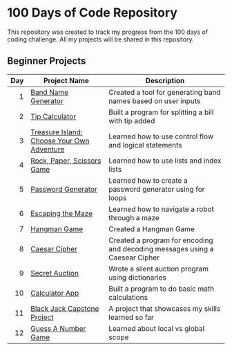 # 100 Days of Code Repository

This repository was created to track my progress from the 100 days of coding challenge. All my projects will be shared in this repository.

## Beginner Projects

| Day | Project Name | Description|
|-----:|-------------|-------------|
| 1| [Band Name Generator](Day01-Band_Name_Generator)| Created a tool for generating band names based on user inputs|
|2|[Tip Calculator](https://github.com/madelinecambo/100_Days_Of_Code_Python/tree/master/Day02-Tip_Calculator)| Built a program for splitting a bill with tip added|
|3|[Treasure Island: Choose Your Own Adventure](https://github.com/madelinecambo/100_Days_Of_Code_Python/tree/master/Day03-Treasure_Island_Game)|Learned how to use control flow and logical statements|
|4| [Rock, Paper, Scissors Game](https://github.com/madelinecambo/100_Days_Of_Code_Python/tree/master/Day04-Rock_Paper_Scissors_Game)|Learned how to use lists and index lists|
|5|[Password Generator](https://github.com/madelinecambo/100_Days_Of_Code_Python/tree/master/Day05-Password_Generator)|Learned how to create a password generator using for loops|
|6|[Escaping the Maze](https://github.com/madelinecambo/100_Days_Of_Code_Python/tree/master/Day06-Maze_Navigator)|Learned how to navigate a robot through a maze|
|7| [Hangman Game](https://github.com/madelinecambo/100_Days_Of_Code_Python/tree/master/Day07-Hangman)|Created a Hangman Game|
|8|[Caesar Cipher](https://github.com/madelinecambo/100_Days_Of_Code_Python/tree/master/Day08-Caesar-Cipher)|Created a program for encoding and decoding messages using a Caesear Cipher|
|9|[Secret Auction](https://github.com/madelinecambo/100_Days_Of_Code_Python/tree/master/Day09-Silent_Auction)| Wrote a silent auction program using dictionaries|
|10|[Calculator App](https://github.com/madelinecambo/100_Days_Of_Code_Python/tree/master/Day10-Calculator_App)|Built a program to do basic math calculations|
|11|[Black Jack Capstone Project](https://github.com/madelinecambo/100_Days_Of_Code_Python/tree/master/Day11-BlackJack)|A project that showcases my skills learned so far|
|12|[Guess A Number Game](https://github.com/madelinecambo/100_Days_Of_Code_Python/blob/master/Day12-Number_Guessing_Game/readme.md)|Learned about local vs global scope| 


